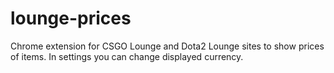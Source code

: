 # lounge-prices
Chrome extension for CSGO Lounge and Dota2 Lounge sites to show prices of items.
In settings you can change displayed currency.
